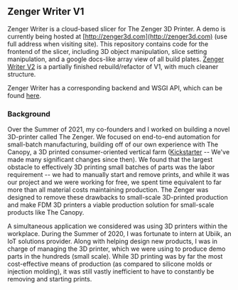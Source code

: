 ## Zenger Writer V1

Zenger Writer is a cloud-based slicer for The Zenger 3D Printer. A demo is currently being hosted at [http://zenger3d.com](http://zenger3d.com) (use full address when visiting site). This repository contains code for the frontend of the slicer, including 3D object manipulation, slice setting manipulation, and a google docs-like array view of all build plates. [Zenger Writer V2](https://github.com/JRyanShue/ZengerWriterV2) is a partially finished rebuild/refactor of V1, with much cleaner structure. 

Zenger Writer has a corresponding backend and WSGI API, which can be found [here](https://github.com/JRyanShue/Zenger-API). 

### Background

Over the Summer of 2021, my co-founders and I worked on building a novel 3D-printer called The Zenger. We focused on end-to-end automation for small-batch manufacturing, building off of our own experience with The Canopy, a 3D printed consumer-oriented vertical farm ([Kickstarter](https://www.kickstarter.com/projects/thecanopy/the-canopy-smart-vertical-farm) -- We've made many significant changes since then). We found that the largest obstacle to effectively 3D printing small batches of parts was the labor requirement -- we had to manually start and remove prints, and while it was our project and we were working for free, we spent time equivalent to far more than all material costs maintaining production. The Zenger was designed to remove these drawbacks to small-scale 3D-printed production and make FDM 3D printers a viable production solution for small-scale products like The Canopy. 

A simultaneous application we considered was using 3D printers within the workplace. During the Summer of 2020, I was fortunate to intern at Ubiik, an IoT solutions provider. Along with helping design new products, I was in charge of managing the 3D printer, which we were using to produce demo parts in the hundreds (small scale). While 3D printing was by far the most cost-effective means of production (as compared to silicone molds or injection molding), it was still vastly inefficient to have to constantly be removing and starting prints. 

